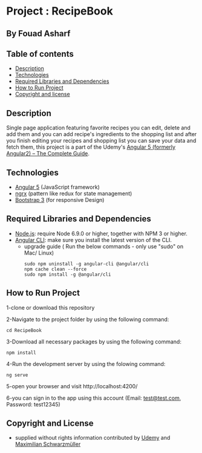 # Project : RecipeBook
## By  Fouad Asharf

## Table of contents
- [Description](#description)
- [Technologies](#technologies)
- [Required Libraries and Dependencies](#required-libraries-and-dependencies)
- [How to Run Project](#how-to-run-project)
- [Copyright and license](#copyright-and-license)

## Description
Single page application featuring favorite recipes you can edit, delete and add them and you can add recipe's ingredients to the shopping list and after you finish editing your recipes and shopping list you can save your data and fetch them, this project is a part of the Udemy's [Angular 5 (formerly Angular2) – The Complete Guide](https://www.udemy.com/the-complete-guide-to-angular-2/learn/v4/overview).

## Technologies
* [Angular 5](https://angular.io/) (JavaScript framework)
* [ngrx](https://github.com/ngrx) (pattern like redux for state management)
* [Bootstrap 3](https://getbootstrap.com/docs/3.3/)  (for responsive Design)

## Required Libraries and Dependencies
* [Node.js](https://nodejs.org/en/): require Node 6.9.0 or higher, together with NPM 3 or higher.
* [Angular CLI](https://cli.angular.io/): make sure you install the latest version of the CLI.
     * upgrade guide ( Run the below commands - only use "sudo" on Mac/ Linux)
       ```
       sudo npm uninstall -g angular-cli @angular/cli
       npm cache clean --force
       sudo npm install -g @angular/cli
       ```

## How to Run Project
1-clone or download this repository

2-Navigate to the project folder by using the following command:

```
cd RecipeBook
```

3-Download all necessary packages by using the following command:
```
npm install
```

4-Run the development server by using the folowing command:
```
ng serve
```
5-open your browser and visit  http://localhost:4200/

6-you can sign in to the app using this account (Email: test@test.com, Password: test12345) 


## Copyright and License
- supplied without rights information contributed by [Udemy](https://www.udemy.com) and [Maximilian Schwarzmüller](https://www.udemy.com/user/maximilian-schwarzmuller)
